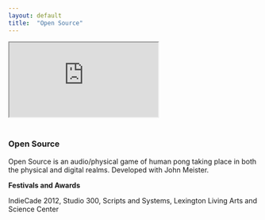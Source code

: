 ```yaml
---
layout: default
title:  "Open Source"
---
```


<div class="right">
  <div class="row">
    <div class="col-xs-12" style="padding-bottom:20px">
      <!-- 16:9 aspect ratio -->
      <div class="embed-responsive embed-responsive-16by9">
      <iframe class="embed-responsive-item" src="https://player.vimeo.com/video/266976743" webkitallowfullscreen mozallowfullscreen allowfullscreen></iframe>
      </div>
    </div>
  </div>
  <h3 align="left">Open Source</h3>
  <p>Open Source is an audio/physical game of human pong taking place in both the physical and digital realms. Developed with John Meister.</p>
  <b>Festivals and Awards</b>
  <p>IndieCade 2012, Studio 300, Scripts and Systems, Lexington Living Arts and Science Center</p>
</div>
